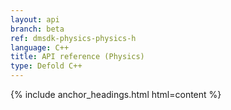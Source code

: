 ```yaml
---
layout: api
branch: beta
ref: dmsdk-physics-physics-h
language: C++
title: API reference (Physics)
type: Defold C++
---
```

{% include anchor_headings.html html=content %}